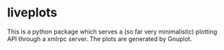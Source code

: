 liveplots
=========

This is a python package which serves a (so far very minimalistic) plotting API through a xmlrpc server. The plots are generated by Gnuplot.